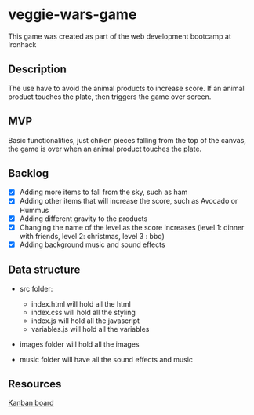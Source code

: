 # veggie-wars-game

This game was created as part of the web development bootcamp at Ironhack


## Description

The use have to avoid the animal products to increase score. If an animal product touches the plate, then triggers the game over screen.

## MVP

Basic functionalities, just chiken pieces falling from the top of the canvas, the game is over when an animal product touches the plate. 

## Backlog

- [x] Adding more items to fall from the sky, such as ham
- [x] Adding other items that will increase the score, such as Avocado or Hummus
- [x] Adding different gravity to the products
- [x] Changing the name of the level as the score increases (level 1: dinner with friends, level 2: christmas, level 3 : bbq)
- [x] Adding background music and sound effects

## Data structure

- src folder: 
    - index.html will hold all the html
    - index.css will hold all the styling
    - index.js will hold all the javascript
    - variables.js will hold all the variables

- images folder will hold all the images
- music folder will have all the sound effects and music

## Resources

[Kanban board](https://www.notion.so/martagigu/9170f2e918354e8ea7f57573e6d6dac2?v=f2868bf3eda940c69885163f577f592c)
